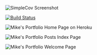![SimpleCov Screenshot](https://photos-1.dropbox.com/t/0/AACOK5GUxeQ497Bql50wLeIUPxYVBRyNslrDT0RJsSYj-A/12/8703035/png/1024x768/3/1390881600/0/2/SimpleCov%20screenshot.png/FRL3NFvc76tXzKV5lYCjDR7N6gs1pNMJyM-UnnWknhk)

[![Build Status](https://travis-ci.org/sealocal/portfolio.png?branch=master)](https://travis-ci.org/sealocal/portfolio)

![Mike's Portfolio Home Page on Heroku](https://photos-3.dropbox.com/t/0/AAA40HCIZdKFtprqd5FrrQG_grfwgPfae4iXl9ygZddK0Q/12/8703035/png/32x32/3/_/1/2/portfolio_screenshot_3.png/bITRJ0DNiliav5RSOirvmUgYeYaPq9wrPtJxsXurySs?size=1024x768)

![Mike's Portfolio Posts Index Page](https://photos-6.dropbox.com/t/0/AADKHBK8--RkvLnPSCcXDHg1JR2_SjBDCQ2Oi2H2xPfDeQ/12/8703035/png/32x32/3/_/1/2/portfolio_screenshot_2.png/IFu7v9KvS1iRDlKxrF7G43vqDjzAmCHOjKWyAC5MiIo?size=1024x768)

![Mike's Portfolio Welcome Page](https://photos-2.dropbox.com/t/0/AAAqmy8J7hFC8JFh1Ff73BhTLGn3gtN2aU9jaRuAZ9N-wA/12/8703035/png/32x32/3/_/1/2/portfolio_screenshot.png/C5A1dyqGENCOueSLaBuz_GEO9D1r3yQnYL23aBKkthY?size=1024x768)
